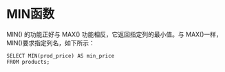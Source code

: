 # MIN函数

MIN\(\) 的功能正好与 MAX\(\) 功能相反，它返回指定列的最小值。与 MAX\(\)一样，MIN\(\)要求指定列名，如下所示：

```text
SELECT MIN(prod_price) AS min_price
FROM products;
```

